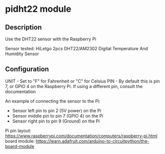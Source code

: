 # pidht22 module

## Description

Use the DHT22 sensor with the Raspberry Pi

Sensor tested: HiLetgo 2pcs DHT22/AM2302 Digital Temperature And Humidity Sensor

## Configuration

UNIT - Set to "F" for Fahrenheit or "C" for Celsius
PIN - By default this is pin 7, or GPIO 4 on the Raspberry Pi. If using a different pin, consult the documentation

An example of connecting the sensor to the Pi:

* Sensor left pin to pin 2 (5V power) on the Pi
* Sensor middle pin to pin 7 (GPIO 4) on the Pi
* Sensor right pin to pin 9 (Ground) on the Pi

Pi pin layout: https://www.raspberrypi.com/documentation/computers/raspberry-pi.html
board module: https://learn.adafruit.com/arduino-to-circuitpython/the-board-module

